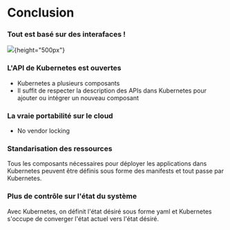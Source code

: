 
# Conclusion

### Tout est basé sur des interafaces !
![](images/kubernetes/architecture-2.png){height="500px"}

### L'API de Kubernetes est ouvertes
- Kubernetes a plusieurs composants
- Il suffit de respecter la description des APIs dans Kubernetes pour ajouter ou intégrer un nouveau composant


### La vraie portabilité sur le cloud
- No vendor locking

### Standarisation des ressources
Tous les composants nécessaires pour déployer les applications dans Kubernetes peuvent être définis sous forme des manifests et tout passe par Kubernetes.


### Plus de contrôle sur l'état du système
Avec Kubernetes, on définit l'état désiré sous forme yaml et Kubernetes s'occupe de converger l'état actuel vers l'état désiré.



